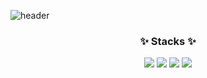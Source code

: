 <!--타이틀 부분-->
![header](https://capsule-render.vercel.app/api?type=venom&color=d6ace6&height=200&section=header&text=Jiwan's%20github&fontSize=60)

<!--내용 부분-->
<h3 align="center">✨ Stacks ✨</h3>
<div align="center">
  <img src="https://img.shields.io/badge/c-A8B9CC?style=for-the-badge&logo=c&logoColor=black">
  <img src="https://img.shields.io/badge/c++-00599C?style=for-the-badge&logo=c%2B%2B&logoColor=white">
  <img src="https://img.shields.io/badge/python-3776AB?style=for-the-badge&logo=python&logoColor=white">
  <img src="https://img.shields.io/badge/linux-FCC624?style=for-the-badge&logo=linux&logoColor=black"> 
</div>
